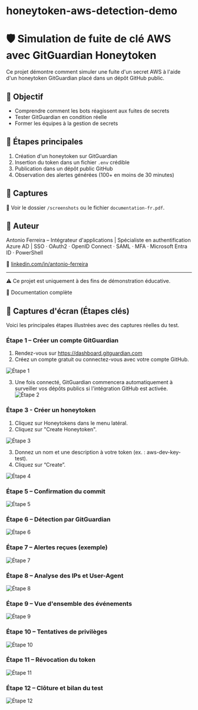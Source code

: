 # honeytoken-aws-detection-demo

# 🛡️ Simulation de fuite de clé AWS avec GitGuardian Honeytoken

Ce projet démontre comment simuler une fuite d'un secret AWS à l'aide d'un honeytoken GitGuardian placé dans un dépôt GitHub public.

## 🎯 Objectif

- Comprendre comment les bots réagissent aux fuites de secrets
- Tester GitGuardian en condition réelle
- Former les équipes à la gestion de secrets

## 🧪 Étapes principales

1. Création d'un honeytoken sur GitGuardian
2. Insertion du token dans un fichier `.env` crédible
3. Publication dans un dépôt public GitHub
4. Observation des alertes générées (100+ en moins de 30 minutes)

## 📸 Captures

📂 Voir le dossier `/screenshots` ou le fichier `documentation-fr.pdf`.

## 🧠 Auteur

Antonio Ferreira – Intégrateur d'applications | Spécialiste en authentification Azure AD | SSO · OAuth2 · OpenID Connect · SAML · MFA · Microsoft Entra ID · PowerShell

🔗 [linkedin.com/in/antonio-ferreira](https://www.linkedin.com/in/antoniofos/)

---

⚠️ Ce projet est uniquement à des fins de démonstration éducative.

📘 Documentation complète

## 📸 Captures d'écran (Étapes clés)

Voici les principales étapes illustrées avec des captures réelles du test.

### Étape 1 – Créer un compte GitGuardian
1.	Rendez-vous sur https://dashboard.gitguardian.com
2.	Créez un compte gratuit ou connectez-vous avec votre compte GitHub.
 
![Étape 1](screenshots/1.png)

3.	Une fois connecté, GitGuardian commencera automatiquement à surveiller vos dépôts publics si l'intégration GitHub est activée.
![Étape 2](screenshots/2.png)

### Étape 3 - Créer un honeytoken
1.	Cliquez sur Honeytokens dans le menu latéral.
2.	Cliquez sur "Create Honeytoken".

![Étape 3](screenshots/3.png)

3.	Donnez un nom et une description à votre token (ex. : aws-dev-key-test).
4.	Cliquez sur “Create”.

![Étape 4](screenshots/4.png)

### Étape 5 – Confirmation du commit
![Étape 5](screenshots/5.png)

### Étape 6 – Détection par GitGuardian
![Étape 6](screenshots/6.png)

### Étape 7 – Alertes reçues (exemple)
![Étape 7](screenshots/7.png)

### Étape 8 – Analyse des IPs et User-Agent
![Étape 8](screenshots/8.png)

### Étape 9 – Vue d'ensemble des événements
![Étape 9](screenshots/9.png)

### Étape 10 – Tentatives de privilèges
![Étape 10](screenshots/10.png)

### Étape 11 – Révocation du token
![Étape 11](screenshots/11.png)

### Étape 12 – Clôture et bilan du test
![Étape 12](screenshots/12.png)
